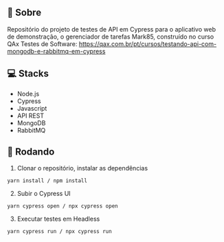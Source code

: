 ## 🤘 Sobre

Repositório do projeto de testes de API em Cypress para o aplicativo web de demonstração, o gerenciador de tarefas Mark85, construído no curso QAx Testes de Software: https://qax.com.br/pt/cursos/testando-api-com-mongodb-e-rabbitmq-em-cypress 

## 💻 Stacks
- Node.js
- Cypress
- Javascript
- API REST
- MongoDB
- RabbitMQ

## 🤖 Rodando

1. Clonar o repositório, instalar as dependências
```
yarn install / npm install
```

2. Subir o Cypress UI
```
yarn cypress open / npx cypress open 
```

3. Executar testes em Headless
```
yarn cypress run / npx cypress run 
```
